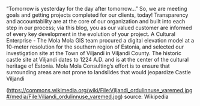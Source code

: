 
“Tomorrow is yesterday for the day after tomorrow…”
So, we are meeting goals and getting projects completed for our clients, today!  Transparency and accountability are at the core of our organization and built into each step in our process; via this blog, you as our valued customer are informed of every key development in the evolution of your project.
A Cultural Enterprise - The Mola Mola GIS team procured a digital elevation model at a 10-meter resolution for the southern region of Estonia, and selected our investigation site at the Town of Viljandi in Viljandi County.  The historic castle site at Viljandi dates to 1224 A.D. and is at the center of the cultural heritage of Estonia.  Mola Mola Consulting’s effort is to ensure that surrounding areas are not prone to landslides that would jeopardize Castle Viljandi 

(https://commons.wikimedia.org/wiki/File:Viljandi_ordulinnuse_varemed.jpg#/media/File:Viljandi_ordulinnuse_varemed.jpg) source: Wikipedia
